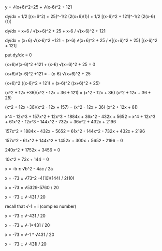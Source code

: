 
y = √(x+6)^2+25  +  √(x-6)^2 + 121


dy/dx = 1/2 [(x+6^2) + 25]^-1/2 (2(x+6)(1)) + 1/2 [(x-6)^2 + 121]^-1/2  (2(x-6)(1))

dy/dx = x+6 / √(x+6)^2 + 25   +   x-6 / √(x-6)^2 + 121
        



dy/dx = (x+6) √(x-6)^2 +121  + (x-6) √(x+6)^2 + 25 / √[(x+6)^2 + 25] [(x-6)^2 + 121]


put dy/dx = 0

(x+6)√(x-6)^2 +121 + (x-6) √(x+6)^2 + 25 = 0

(x+6)√(x-6)^2 +121 = - (x-6) √(x+6)^2 + 25

(x+6)^2 ((x-6)^2 + 121) = (x-6)^2 ((x+6)^2 + 25)

(x^2 + 12x +36)(x^2 - 12x + 36 + 121) = (x^2 - 12x + 36) (x^2 + 12x + 36 + 25)

(x^2 + 12x +36)(x^2 - 12x + 157) = (x^2 - 12x + 36) (x^2 + 12x + 61)

x^4 - 12x^3 + 157x^2 + 12x^3 + 1884x + 36x^2 - 432x + 5652 = x^4 + 12x^3 + 61x^2 - 12x^3 - 144x^2 - 732x + 36x^2 + 432x + 2196

157x^2 + 1884x - 432x + 5652 = 61x^2 - 144x^2 - 732x + 432x + 2196

157x^2 - 61x^2 + 144x^2 + 1452x + 300x + 5652 - 2196 = 0

240x^2 + 1752x + 3456 = 0

10x^2 + 73x + 144 = 0

x = -b ± √b^2 - 4ac / 2a


x = -73 ± √73^2 -4(10)(144) / 2(10) 


x = -73 ± √5329-5760 / 20


x = -73 ± √-431 / 20



recall that √-1 = i (complex number)

x = -73 ± √-431 / 20


x = -73 ± √-1*431 / 20


x = -73 ± √-1 * √431 / 20


x = -73 ± √-431i / 20



